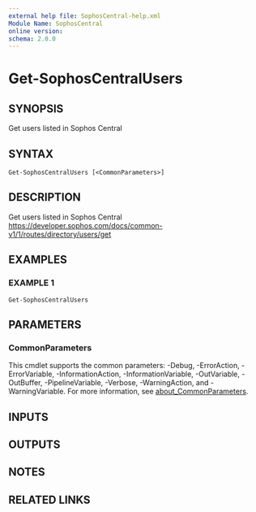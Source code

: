 ```yaml
---
external help file: SophosCentral-help.xml
Module Name: SophosCentral
online version:
schema: 2.0.0
---
```


# Get-SophosCentralUsers

## SYNOPSIS
Get users listed in Sophos Central

## SYNTAX

```
Get-SophosCentralUsers [<CommonParameters>]
```

## DESCRIPTION
Get users listed in Sophos Central
https://developer.sophos.com/docs/common-v1/1/routes/directory/users/get

## EXAMPLES

### EXAMPLE 1
```
Get-SophosCentralUsers
```

## PARAMETERS

### CommonParameters
This cmdlet supports the common parameters: -Debug, -ErrorAction, -ErrorVariable, -InformationAction, -InformationVariable, -OutVariable, -OutBuffer, -PipelineVariable, -Verbose, -WarningAction, and -WarningVariable. For more information, see [about_CommonParameters](http://go.microsoft.com/fwlink/?LinkID=113216).

## INPUTS

## OUTPUTS

## NOTES

## RELATED LINKS
